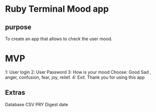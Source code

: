# Ruby Terminal Mood app


## purpose

To create an app that allows to check the user mood.

# MVP
1: User login
2: User Password 
3: How is your mood
Choose: Good
        Sad ,
        anger,
        confusion,
        fear, 
        joy, 
        relief.
4: Exit.
Thank you for using this app

## Extras 
Database
 CSV
 PRY
 Digest
 date

